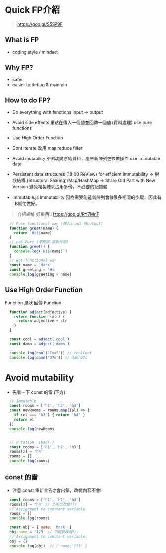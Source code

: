 # Quick FP介紹
> https://goo.gl/S5SP9F

## What is FP
* coding style / mindset

## Why FP?
* safer
* easier to debug & maintain

## How to do FP?
* Do everything with functions
input -> output
* Avoid side effects
重點在傳入一個値並回傳一個値 (資料處理)
use pure functions
* Use High Order Function

* Dont iterate
改用 map reduce filter

* Avoid mutability
不去改變原始資料，產生新陣列在去做操作
use immutable data

* Persistent data structures (18:00 ReView)
for efficient immutability
=> 樹狀結構 (Structural Sharing)/Map/HashMap
=> Share Old Part with New Version
避免複製陣列占用多份，不必要的記憶體

* Immutable.js
immutability 因為需要創造新陣列會做很多相同的步驟，因此有LB幫忙做好。
> 介紹網址 好東西!! https://goo.gl/RY7MnF

```js
  // Pure functional way (傳入input 得output)
  function greet(name) {
    return `Hi${name}`
  }
  // not Pure (不應該 讀取外部)
  function greet() {
    console.log(`Hi${name}`)
  }
  // Not functional way
  const name = 'Mark'
  const greeting = 'Hi'
  console.log(greeting + name)
```

## Use High Order Function
Function 巢狀 回傳 Function
```js
  function adject(adjective) {
    return function (str) {
      return adjective + str
    }
  }

  const cool = adject('cool')
  const damn = adject('damn')

  console.log(cool('Conf')) // coolConf
  console.log(damn('27o')) // damn27o
```

# Avoid mutability
* 先看一下 const 的雷 (下方)
```js
  // Immutable
  const rooms = ['h1', 'h2', 'h3']
  const newRooms = rooms.map((el) => {
    if (el === 'h3') { return 'h4' }
    return el
  })
  console.log(newRooms)


  // Mutation  (Bad!!)
  const rooms = ['h1', 'h2', 'h3']
  rooms[2] = 'h4'
  rooms = [] 
  console.log(rooms)
```

## const 的雷
* 注意 const 重新宣告才會出錯，改變內容不會!
```js
  const rooms = ['h1', 'h2', 'h3']
  rooms[2] = 'h4' // 仍可以改變!!!
  // Assignment to constant variable.
  rooms = [] 
  console.log(rooms)

  const obj = { name: 'Mark' }
  obj.name = '123' // 仍可以改變!!!
  // Assignment to constant variable.
  obj = {}
  console.log(obj)  // { name:'123' }
```